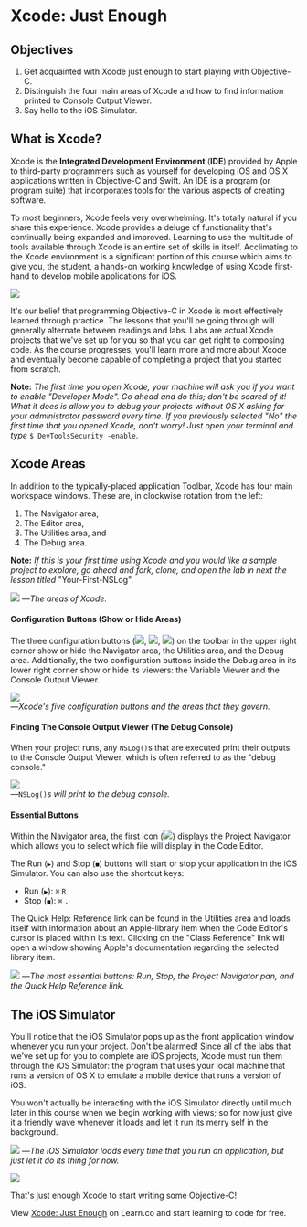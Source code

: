 # Xcode: Just Enough

## Objectives

1. Get acquainted with Xcode just enough to start playing with Objective-C.
2. Distinguish the four main areas of Xcode and how to find information printed to Console Output Viewer.
3. Say hello to the iOS Simulator.

## What is Xcode?

Xcode is the **Integrated Development Environment** (**IDE**) provided by Apple to third-party programmers such as yourself for developing iOS and OS X applications written in Objective-C and Swift. An IDE is a program (or program suite) that incorporates tools for the various aspects of creating software. 

To most beginners, Xcode feels very overwhelming. It's totally natural if you share this experience. Xcode provides a deluge of functionality that's continually being expanded and improved. Learning to use the multitude of tools available through Xcode is an entire set of skills in itself. Acclimating to the Xcode environment is a significant portion of this course which aims to give you, the student, a hands-on working knowledge of using Xcode first-hand to develop mobile applications for iOS.

![](https://curriculum-content.s3.amazonaws.com/reading-ios-xcode/xcode_is_overwhelming.jpg)

It's our belief that programming Objective-C in Xcode is most effectively learned through practice. The lessons that you'll be going through will generally alternate between readings and labs. Labs are actual Xcode projects that we've set up for you so that you can get right to composing code. As the course progresses, you'll learn more and more about Xcode and eventually become capable of completing a project that you started from scratch.

**Note:** *The first time you open Xcode, your machine will ask you if you want to enable "Developer Mode". Go ahead and do this; don't be scared of it! What it does is allow you to debug your projects without OS X asking for your administrator password every time. If you previously selected "No" the first time that you opened Xcode, don't worry! Just open your terminal and type* `$ DevToolsSecurity -enable`.

## Xcode Areas

In addition to the typically-placed application Toolbar, Xcode has four main workspace windows. These are, in clockwise rotation from the left:

1. The Navigator area,
2. The Editor area,
3. The Utilities area, and
4. The Debug area.

**Note:** *If this is your first time using Xcode and you would like a sample project to explore, go ahead and fork, clone, and open the lab in next the lesson titled* "Your-First-NSLog".

![](https://curriculum-content.s3.amazonaws.com/reading-ios-xcode/xcode_areas.png)
—*The areas of Xcode.*

#### Configuration Buttons (Show or Hide Areas)

The three configuration buttons (![][nav_left], ![][nav_middle], ![][nav_right]) on the toolbar in the upper right corner show or hide the Navigator area, the Utilities area, and the Debug area. Additionally, the two configuration buttons inside the Debug area in its lower right corner show or hide its viewers: the Variable Viewer and the Console Output Viewer.

![](https://curriculum-content.s3.amazonaws.com/reading-ios-xcode/xcode_config_buttons.png)  
—*Xcode's five configuration buttons and the areas that they govern.*

#### Finding The Console Output Viewer (The Debug Console)

When your project runs, any `NSLog()`s that are executed print their outputs to the Console Output Viewer, which is often referred to as the "debug console."

![](https://curriculum-content.s3.amazonaws.com/reading-ios-xcode/xcode_nslog_console.png)  
—`NSLog()`*s will print to the debug console.*


#### Essential Buttons

Within the Navigator area, the first icon (![][nav_project]) displays the Project Navigator which allows you to select which file will display in the Code Editor.

The Run (`▶︎`) and Stop (`◼︎`) buttons will start or stop your application in the iOS Simulator. You can also use the shortcut keys: 

  * Run (`▶︎`): `⌘` `R`
  * Stop (`◼︎`): `⌘` `.`

The Quick Help: Reference link can be found in the Utilities area and loads itself with information about an Apple-library item when the Code Editor's cursor is placed within its text. Clicking on the "Class Reference" link will open a window showing Apple's documentation regarding the selected library item. 

![](https://curriculum-content.s3.amazonaws.com/reading-ios-xcode/xcode_basic_buttons.png)
—*The most essential buttons: Run, Stop, the Project Navigator pan, and the Quick Help Reference link.*

## The iOS Simulator

You'll notice that the iOS Simulator pops up as the front application window whenever you run your project. Don't be alarmed! Since all of the labs that we've set up for you to complete are iOS projects, Xcode must run them through the iOS Simulator: the program that uses your local machine that runs a version of OS X to emulate a mobile device that runs a version of iOS.

You won't actually be interacting with the iOS Simulator directly until much later in this course when we begin working with views; so for now just give it a friendly wave whenever it loads and let it run its merry self in the background.

![](https://curriculum-content.s3.amazonaws.com/reading-ios-xcode/xcode_ios_simulator.png)
—*The iOS Simulator loads every time that you run an application, but just let it do its thing for now.*

![](https://curriculum-content.s3.amazonaws.com/reading-ios-xcode/r2d2.gif)

That's just enough Xcode to start writing some Objective-C!


[nav_left]: https://ironboard-curriculum-content.s3.amazonaws.com/iOS/intro-to-xcode/xcode_workspace_nav_left.png
[nav_middle]: https://ironboard-curriculum-content.s3.amazonaws.com/iOS/intro-to-xcode/xcode_workspace_nav_middle.png
[nav_right]: https://ironboard-curriculum-content.s3.amazonaws.com/iOS/intro-to-xcode/xcode_workspace_nav_right.png

[nav_project]: http://ironboard-curriculum-content.s3.amazonaws.com/iOS/intro-to-xcode/xcode_project_navigator_table.png


<p data-visibility='hidden'>View <a href='https://learn.co/lessons/reading-ios-intro-to-xcode' title='Xcode: Just Enough'>Xcode: Just Enough</a> on Learn.co and start learning to code for free.</p>
